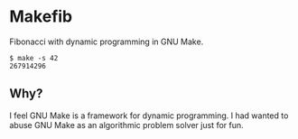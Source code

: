 # Makefib

Fibonacci with dynamic programming in GNU Make.

```console
$ make -s 42
267914296
```

## Why?

I feel GNU Make is a framework for dynamic programming.
I had wanted to abuse GNU Make as an algorithmic problem solver
just for fun.
